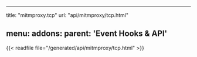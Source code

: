 
---
title: "mitmproxy.tcp"
url: "api/mitmproxy/tcp.html"

menu:
    addons:
        parent: 'Event Hooks & API'
---

{{< readfile file="/generated/api/mitmproxy/tcp.html" >}}
